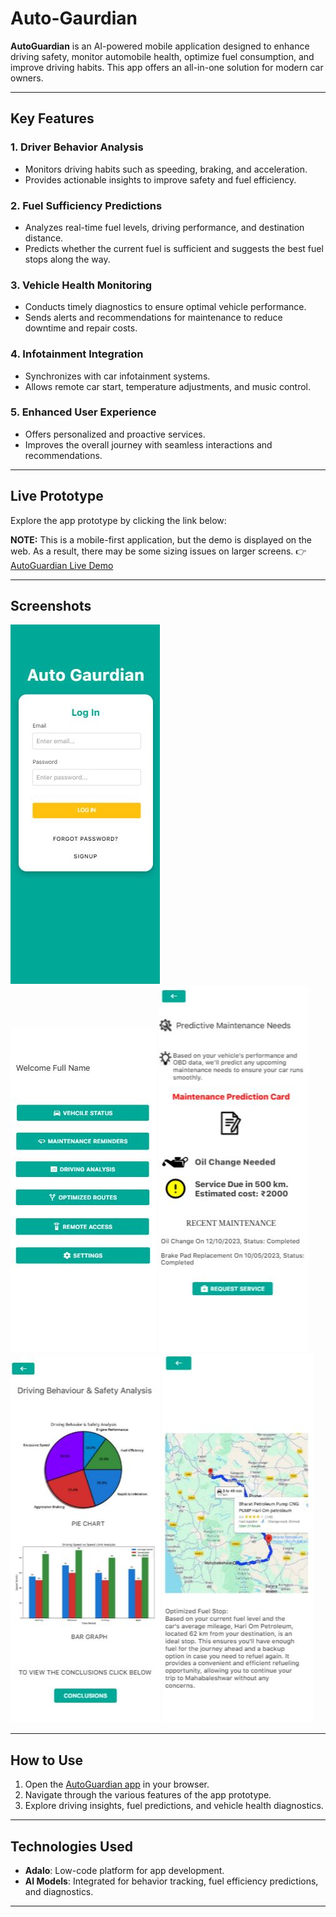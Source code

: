 # Auto-Gaurdian
**AutoGuardian** is an AI-powered mobile application designed to enhance driving safety, monitor automobile health, optimize fuel consumption, and improve driving habits. This app offers an all-in-one solution for modern car owners.

---

## **Key Features**

### 1. **Driver Behavior Analysis**
- Monitors driving habits such as speeding, braking, and acceleration.
- Provides actionable insights to improve safety and fuel efficiency.

### 2. **Fuel Sufficiency Predictions**
- Analyzes real-time fuel levels, driving performance, and destination distance.
- Predicts whether the current fuel is sufficient and suggests the best fuel stops along the way.

### 3. **Vehicle Health Monitoring**
- Conducts timely diagnostics to ensure optimal vehicle performance.
- Sends alerts and recommendations for maintenance to reduce downtime and repair costs.

### 4. **Infotainment Integration**
- Synchronizes with car infotainment systems.
- Allows remote car start, temperature adjustments, and music control.

### 5. **Enhanced User Experience**
- Offers personalized and proactive services.
- Improves the overall journey with seamless interactions and recommendations.

---

## **Live Prototype**

Explore the app prototype by clicking the link below:  

**NOTE:** This is a mobile-first application, but the demo is displayed on the web. As a result, there may be some sizing issues on larger screens.
👉 [AutoGuardian Live Demo](https://ritikas-team-1.adalo.com/autogaurdian-draft1?target=998942e43ce445e7a8ed43cc51862f42&params=%7B%7D)

---

## **Screenshots**

![Log in](https://github.com/Rohit-Kiran/Auto-Gaurdian/blob/main/Log%20in.JPG)  
![Home Page](https://github.com/Rohit-Kiran/Auto-Gaurdian/blob/main/Home%20page.JPG)
![Maintenance Page](https://github.com/Rohit-Kiran/Auto-Gaurdian/blob/main/Maintenance%20Page.JPG)
![Driving Analysis](https://github.com/Rohit-Kiran/Auto-Gaurdian/blob/main/Driving%20Analysis.JPG)
![Optimized Routes](https://github.com/Rohit-Kiran/Auto-Gaurdian/blob/main/Optimized%20Routes.JPG)

---

## **How to Use**
1. Open the [AutoGuardian app](https://ritikas-team-1.adalo.com/autogaurdian-draft1?target=998942e43ce445e7a8ed43cc51862f42&params=%7B%7D) in your browser.
2. Navigate through the various features of the app prototype.
3. Explore driving insights, fuel predictions, and vehicle health diagnostics.

---

## **Technologies Used**
- **Adalo**: Low-code platform for app development.
- **AI Models**: Integrated for behavior tracking, fuel efficiency predictions, and diagnostics.

---
